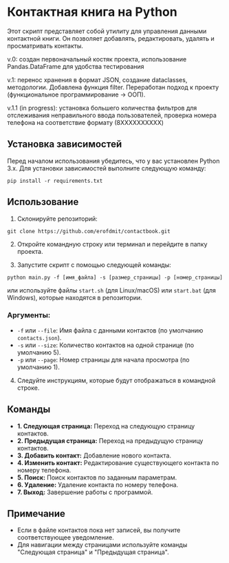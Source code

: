 # Контактная книга на Python

Этот скрипт представляет собой утилиту для управления данными контактной книги. Он позволяет добавлять, редактировать, удалять и просматривать контакты.

v.0: создан первоначальный костяк проекта, использование Pandas.DataFrame для удобства тестирования

v.1: перенос хранения в формат JSON, создание dataclasses, методологии. Добавлена функция filter. Переработан подход к проекту (функциональное программирование -> ООП).

v.1.1 (in progress): установка большего количества фильтров для отслеживания неправильного ввода пользователей, проверка номера телефона на соответствие формату (8XXXXXXXXXX)

## Установка зависимостей

Перед началом использования убедитесь, что у вас установлен Python 3.x. Для установки зависимостей выполните следующую команду:


`pip install -r requirements.txt`


## Использование

1. Склонируйте репозиторий:

`git clone https://github.com/erofdmit/contactbook.git`

2. Откройте командную строку или терминал и перейдите в папку проекта.

3. Запустите скрипт с помощью следующей команды:

`python main.py -f [имя_файла] -s [размер_страницы] -p [номер_страницы]`

или используйте файлы `start.sh` (для Linux/macOS) или `start.bat` (для Windows), которые находятся в репозитории.

### Аргументы:
- `-f` или `--file`: Имя файла с данными контактов (по умолчанию `contacts.json`).
- `-s` или `--size`: Количество контактов на одной странице (по умолчанию 5).
- `-p` или `--page`: Номер страницы для начала просмотра (по умолчанию 1).

4. Следуйте инструкциям, которые будут отображаться в командной строке.

## Команды

- **1. Следующая страница:** Переход на следующую страницу контактов.
- **2. Предыдущая страница:** Переход на предыдущую страницу контактов.
- **3. Добавить контакт:** Добавление нового контакта.
- **4. Изменить контакт:** Редактирование существующего контакта по номеру телефона.
- **5. Поиск:** Поиск контактов по заданным параметрам.
- **6. Удаление:** Удаление контакта по номеру телефона.
- **7. Выход:** Завершение работы с программой.

## Примечание

- Если в файле контактов пока нет записей, вы получите соответствующее уведомление.
- Для навигации между страницами используйте команды "Следующая страница" и "Предыдущая страница".
